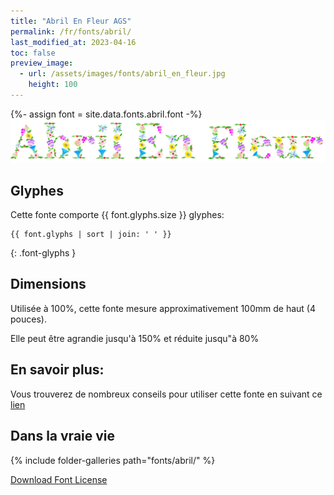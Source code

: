 ```yaml
---
title: "Abril En Fleur AGS"
permalink: /fr/fonts/abril/
last_modified_at: 2023-04-16
toc: false
preview_image:
  - url: /assets/images/fonts/abril_en_fleur.jpg
    height: 100
---
```

{%- assign font = site.data.fonts.abril.font -%}
![April En Fleur AGS](/assets/images/fonts/abril_en_fleur.jpg)

## Glyphes

Cette fonte comporte  {{ font.glyphs.size }} glyphes:

```
{{ font.glyphs | sort | join: ' ' }}
```
{: .font-glyphs }

## Dimensions
Utilisée à 100%, cette fonte mesure approximativement 100mm de haut (4 pouces).

Elle peut être agrandie jusqu'à 150% et réduite jusqu"à 80%

## En savoir plus:
Vous trouverez de nombreux conseils pour utiliser cette fonte en suivant ce [lien](https://lyogau.over-blog.com/2022/08/abril-en-fleur-nouvelle-police-pour-inkstitch.html)


## Dans la vraie vie

{% include folder-galleries path="fonts/abril/" %}



[Download Font License](https://github.com/inkstitch/inkstitch/tree/main/fonts/abril/LICENSE)
